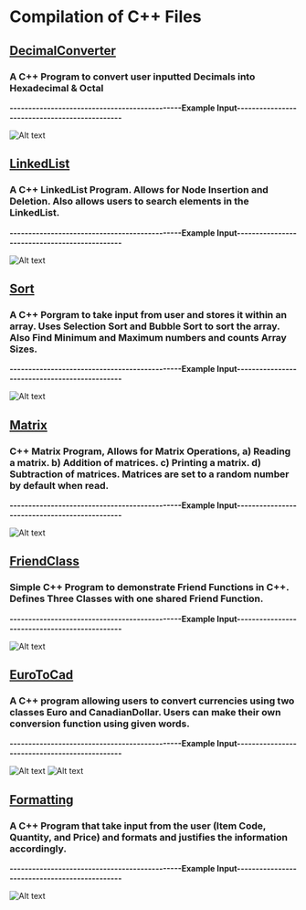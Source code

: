 # Compilation of C++ Files

## [DecimalConverter](https://github.com/AlisikanderAhmed/C-Plus-Plus/tree/master/DecimalConverter)
### A C++ Program to convert user inputted Decimals into Hexadecimal & Octal
**----------------------------------------------Example Input----------------------------------------------**

![Alt text](https://github.com/AlisikanderAhmed/C-Plus-Plus/blob/master/Images/HexToDec.jpg)

## [LinkedList](https://github.com/AlisikanderAhmed/C-Plus-Plus/blob/master/LinkedList/)
### A C++ LinkedList Program. Allows for Node Insertion and Deletion. Also allows users to search elements in the LinkedList.
**----------------------------------------------Example Input----------------------------------------------**

![Alt text](https://github.com/AlisikanderAhmed/C-Plus-Plus/blob/master/Images/LinkedList.jpg)

## [Sort](https://github.com/AlisikanderAhmed/C-Plus-Plus/tree/master/Sort)
### A C++ Porgram to take input from user and stores it within an array. Uses Selection Sort and Bubble Sort to sort the array. Also Find Minimum and Maximum numbers and counts Array Sizes.
**----------------------------------------------Example Input----------------------------------------------**

![Alt text](https://github.com/AlisikanderAhmed/C-Plus-Plus/blob/master/Images/Sort.jpg)

## [Matrix](https://github.com/AlisikanderAhmed/C-Plus-Plus/tree/master/Matrix)
### C++ Matrix Program, Allows for Matrix Operations, a) Reading a matrix. b) Addition of matrices. c) Printing a matrix. d) Subtraction of matrices. Matrices are set to a random number by default when read.
**----------------------------------------------Example Input----------------------------------------------**

![Alt text](https://github.com/AlisikanderAhmed/C-Plus-Plus/blob/master/Images/Matrix.jpg)

## [FriendClass](https://github.com/AlisikanderAhmed/C-Plus-Plus/tree/master/FriendClass)
### Simple C++ Program to demonstrate Friend Functions in C++. Defines Three Classes with one shared Friend Function.  
**----------------------------------------------Example Input----------------------------------------------**

![Alt text](https://github.com/AlisikanderAhmed/C-Plus-Plus/blob/master/Images/FriendFunction.jpg)

## [EuroToCad](https://github.com/AlisikanderAhmed/C-Plus-Plus/tree/master/EuroToCad) 
### A C++ program allowing users to convert currencies using two classes Euro and CanadianDollar. Users can make their own conversion function using given words.
**----------------------------------------------Example Input----------------------------------------------**

![Alt text](https://github.com/AlisikanderAhmed/C-Plus-Plus/blob/master/Images/EuroToCad.jpg)
![Alt text](https://github.com/AlisikanderAhmed/C-Plus-Plus/blob/master/Images/EuroToCad2.jpg)

## [Formatting](https://github.com/AlisikanderAhmed/C-Plus-Plus/tree/master/Formatting) 
### A C++ Program that take input from the user (Item Code, Quantity, and Price) and formats and justifies the information accordingly.
**----------------------------------------------Example Input----------------------------------------------**

![Alt text](https://github.com/AlisikanderAhmed/C-Plus-Plus/blob/master/Images/Formatting.jpg)
